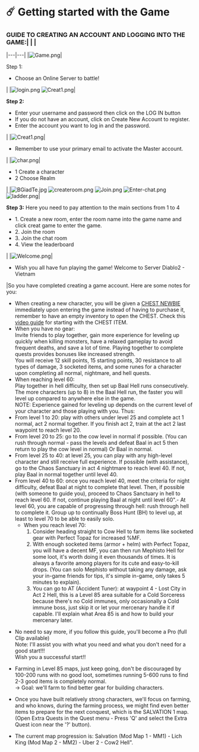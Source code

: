 # ☄️ Getting started with the Game

### GUIDE TO CREATING AN ACCOUNT AND LOGGING INTO THE GAME:|   |   |
|---|---|
|![Game.png](https://i0.wp.com/diablo2-vn.com/wp-content/uploads/2020/02/Game.png?resize=804%2C627&ssl=1)|<p>Step 1:</p><ul><li>Choose an Online Server to battle!</li></ul>|
|![login.png](https://i1.wp.com/diablo2-vn.com/wp-content/uploads/2020/02/login.png?resize=803%2C625&ssl=1) ![Creat1.png](https://i0.wp.com/diablo2-vn.com/wp-content/uploads/2020/02/Creat1.png?resize=804%2C628&ssl=1)|<p><strong>Step 2:</strong></p><ul><li>Enter your username and password then click on the LOG IN button</li><li>If you do not have an account, click on Create New Account to register.</li><li>Enter the account you want to log in and the password.</li></ul>|
|![Creat1.png](https://i0.wp.com/diablo2-vn.com/wp-content/uploads/2020/02/Creat1.png?resize=804%2C628&ssl=1)|<ul><li>Remember to use your primary email to activate the Master account.</li></ul>|
|![char.png](https://i2.wp.com/diablo2-vn.com/wp-content/uploads/2020/02/char.png?resize=805%2C629&ssl=1)|<ul><li>1 Create a character</li><li>2 Choose Realm</li></ul>|
|![BGiadTe.jpg](https://i1.wp.com/i.imgur.com/BGiadTe.jpg?w=1020) ![createroom.png](https://i2.wp.com/diablo2-vn.com/wp-content/uploads/2020/02/createroom.png?resize=803%2C625&ssl=1) ![Join.png](https://i2.wp.com/diablo2-vn.com/wp-content/uploads/2020/02/Join.png?resize=802%2C629&ssl=1) ![Enter-chat.png](https://i2.wp.com/diablo2-vn.com/wp-content/uploads/2020/02/Enter-chat.png?resize=804%2C628&ssl=1) ![ladder.png](https://i0.wp.com/diablo2-vn.com/wp-content/uploads/2020/02/ladder.png?resize=804%2C627&ssl=1)|<p><strong>Step 3:</strong> Here you need to pay attention to the main sections from 1 to 4</p><ul><li>1. Create a new room, enter the room name into the game name and click creat game to enter the game.</li><li>2. Join the room</li><li>3. Join the chat room</li><li>4. View the leaderboard</li></ul>|
|![Welcome.png](https://i1.wp.com/diablo2-vn.com/wp-content/uploads/2020/02/Welcome.png?resize=1006%2C826&ssl=1)|<ul><li>Wish you all have fun playing the game! Welcome to Server Diablo2 - Vietnam</li></ul>|So you have completed creating a game account. Here are some notes for you:

* When creating a new character, you will be given a [CHEST NEWBIE](https://diablo2-vn.com/tm/vat-pham/chest-newbie-va-nhung-dieu-can-luu-y/) immediately upon entering the game instead of having to purchase it, remember to have an empty inventory to open the CHEST. Check this [video guide](https://www.youtube.com/playlist?list=PL6cS6t9UKFmXKR71uJ0sre1bF1-75KdUY) for starting with the CHEST ITEM.
* When you have no gear:\
  Invite friends to play together, gain more experience for leveling up quickly when killing monsters, have a relaxed gameplay to avoid frequent deaths, and save a lot of time. Playing together to complete quests provides bonuses like increased strength.\
  You will receive 12 skill points, 15 starting points, 30 resistance to all types of damage, 3 socketed items, and some runes for a character upon completing all normal, nightmare, and hell quests.
* When reaching level 60:\
  Play together in hell difficulty, then set up Baal Hell runs consecutively. The more characters (up to 8) in the Baal Hell run, the faster you will level up compared to anywhere else in the game.\
  NOTE: Experience gained for leveling up depends on the current level of your character and those playing with you. Thus:&#x20;
* From level 1 to 20: play with others under level 25 and complete act 1 normal, act 2 normal together. If you finish act 2, train at the act 2 last waypoint to reach level 20.
* From level 20 to 25: go to the cow level in normal if possible. (You can rush through normal - pass the levels and defeat Baal in act 5 then return to play the cow level in normal) Or Baal in normal.
* From level 25 to 40: at level 25, you can play with any high-level character and still receive full experience. If possible (with assistance), go to the Chaos Sanctuary in act 4 nightmare to reach level 40. If not, play Baal in normal together until level 40.
* From level 40 to 60: once you reach level 40, meet the criteria for night difficulty, defeat Baal at night to complete that level. Then, if possible (with someone to guide you), proceed to Chaos Sanctuary in hell to reach level 60. If not, continue playing Baal at night until level 60".- At level 60, you are capable of progressing through hell: rush through hell to complete it. Group up to continually Boss Hunt (BH) to level up, at least to level 70 to be able to easily solo.
  - When you reach level 70:
    1. Consider heading straight to Cow Hell to farm items like socketed gear with Perfect Topaz for increased %MF.
    2. With enough socketed items (armor + helm) with Perfect Topaz, you will have a decent MF, you can then run Mephisto Hell for some loot, it's worth doing it even thousands of times. It is always a favorite among players for its cute and easy-to-kill drops. (You can solo Mephisto without taking any damage, ask your in-game friends for tips, it's simple in-game, only takes 5 minutes to explain).
    3. You can go to AT (Accident Tuner): at waypoint 4 - Lost City in Act 2 Hell, this is a Level 85 area suitable for a Cold Sorceress because there's no Cold immunes, only occasionally a Cold immune boss, just skip it or let your mercenary handle it if capable. I'll explain what Area 85 is and how to build your mercenary later.

- No need to say more, if you follow this guide, you'll become a Pro (full Clip available)\
Note: I'll assist you with what you need and what you don't need for a good start!!!\
Wish you a successful start!!

- Farming in Level 85 maps, just keep going, don't be discouraged by 100-200 runs with no good loot, sometimes running 5-600 runs to find 2-3 good items is completely normal.\
  -> Goal: we'll farm to find better gear for building characters.

- Once you have built relatively strong characters, we'll focus on farming, and who knows, during the farming process, we might find even better items to prepare for the next conquest, which is the SALVATION 1 map. (Open Extra Quests in the Quest menu - Press 'Q' and select the Extra Quest icon near the '?' button).
- The current map progression is: Salvation (Mod Map 1 - MM1) - Lich King (Mod Map 2 - MM2) - Uber 2 - Cow2 Hell".